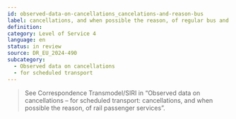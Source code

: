 ```yaml
---
id: observed-data-on-cancellations_cancelations-and-reason-bus
label: cancellations, and when possible the reason, of regular bus and coach services with a scheduled distance of 250 km or more
definition: 
category: Level of Service 4
language: en
status: in review
source: DR_EU_2024-490
subcategory:
  - Observed data on cancellations
  - for scheduled transport
---
```


>See Correspondence Transmodel/SIRI in “Observed data on cancellations – for scheduled transport: cancellations, and when possible the reason, of rail passenger services”.
